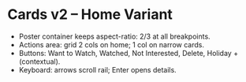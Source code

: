 # Cards v2 – Home Variant
- Poster container keeps aspect-ratio: 2/3 at all breakpoints.
- Actions area: grid 2 cols on home; 1 col on narrow cards.
- Buttons: Want to Watch, Watched, Not Interested, Delete, Holiday + (contextual).
- Keyboard: arrows scroll rail; Enter opens details.
